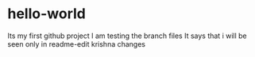 # hello-world
Its my first github project
I am testing the branch files
It says that i will be seen only in readme-edit
krishna changes

